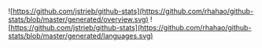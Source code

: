 ![https://github.com/jstrieb/github-stats](https://github.com/rhahao/github-stats/blob/master/generated/overview.svg)
![https://github.com/jstrieb/github-stats](https://github.com/rhahao/github-stats/blob/master/generated/languages.svg)

